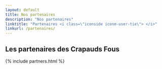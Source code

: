 ```yaml
---
layout: default
title: Nos partenaires
description: "Nos partenaires"
linktitle: "Partenaires <i class=\"iconside iconm-user-tie\"> </i>"
linkurl: /partenaires/
---
```


## Les partenaires des Crapauds Fous

{% include partners.html %}
